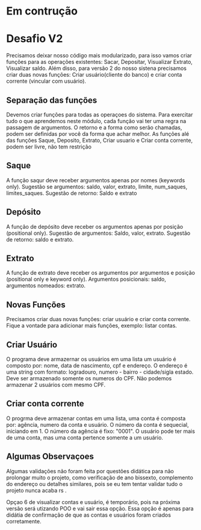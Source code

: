 # Em contrução

# Desafio V2 

Precisamos deixar nosso código mais modularizado, para isso vamos criar funções para as operações existentes: Sacar, Depositar, Visualizar Extrato, Visualizar saldo. Além disso, para versão 2 do nosso sistena precisamos criar duas novas funções: Criar usuário(cliente do banco) e criar conta corrente (vincular com usuário). 

## Separação das funções 
Devemos criar funções para todas as operaçoes do sistema. Para exercitar tudo o que aprendemos neste módulo, cada função vai ter uma regra na passagem de argumentos. O retorno e a forma como serão chamadas, podem ser definidas por você da forma que achar melhor. As funções alé das funções Saque, Deposito, Extrato, Criar usuario e Criar conta corrente, podem ser livre, não tem restrição

## Saque 
A função saqur deve receber argumentos apenas por nomes (keywords only). Sugestão se argumentos: saldo, valor, extrato, limite, num_saques, limites_saques. Sugestão de retorno: Saldo e extrato 

## Depósito
A função de depósito deve receber os argumentos apenas por posição (positional only). Sugestão de argumentos: Saldo, valor, extrato. Sugestão de retorno: saldo e extrato.

## Extrato
A função de extrato deve receber os argumentos por argumentos e posição (positional only e keyword only). Argumentos posicionais: saldo, argumentos nomeados: extrato.

## Novas Funções 
Precisamos criar duas novas funções: criar usuário e criar conta corrente. Fique a vontade para adicionar mais funções, exemplo: listar contas.

## Criar Usuário
O programa deve armazernar os usuários em uma lista um usuário é composto por: nome, data de nascimento, cpf e endereço. O endereço é uma string com formato: logradouro, numero - bairro - cidade/sigla estado. Deve ser armazenado somente os numeros do CPF. Não podemos armazenar 2 usuários com mesmo CPF.

## Criar conta corrente
O progrma deve armazenar contas em uma lista, uma conta é composta por: agência, numero da conta e usuário. O número da conta é sequecial, iniciando em 1. O número da agência é fixo: "0001". O usuário pode ter mais de uma conta, mas uma conta pertence somente a um usuário.

## Algumas Observaçoes 
Algumas validações não foram feita por questões didática para não prolongar muito o projeto, como verificação de ano bissexto, complemento do endereço ou detalhes similares, pois se eu tem tentar validar tudo o projeto nunca acaba rs .

Opçao 6 de visualizar contas e usuário, é temporário, pois na próxima versão será utizando POO e vai sair essa opção. Essa opção é apenas para didátia de confirmação de que as contas e usuários foram criados corretamente.
